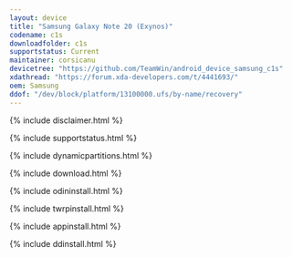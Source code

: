 ```yaml
---
layout: device
title: "Samsung Galaxy Note 20 (Exynos)"
codename: c1s
downloadfolder: c1s
supportstatus: Current
maintainer: corsicanu
devicetree: "https://github.com/TeamWin/android_device_samsung_c1s"
xdathread: "https://forum.xda-developers.com/t/4441693/"
oem: Samsung
ddof: "/dev/block/platform/13100000.ufs/by-name/recovery"
---
```


{% include disclaimer.html %}

{% include supportstatus.html %}

{% include dynamicpartitions.html %}

{% include download.html %}

{% include odininstall.html %}

{% include twrpinstall.html %}

{% include appinstall.html %}

{% include ddinstall.html %}
